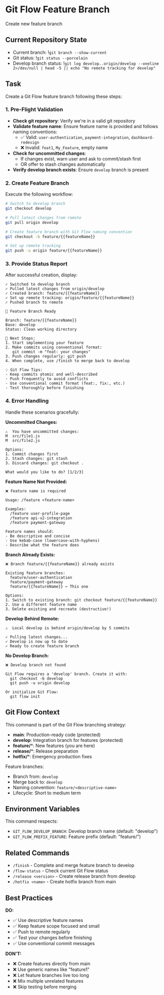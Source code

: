 # Git Flow Feature Branch

Create new feature branch

## Current Repository State

- Current branch: !`git branch --show-current`
- Git status: !`git status --porcelain`
- Develop branch status: !`git log develop..origin/develop --oneline 2>/dev/null | head -5 || echo "No remote tracking for develop"`

## Task

Create a Git Flow feature branch following these steps:

### 1. Pre-Flight Validation

- **Check git repository**: Verify we're in a valid git repository
- **Validate feature name**: Ensure feature name is provided and follows naming conventions:
  - ✅ Valid: `user-authentication`, `payment-integration`, `dashboard-redesign`
  - ❌ Invalid: `feat1`, `My_Feature`, empty name
- **Check for uncommitted changes**:
  - If changes exist, warn user and ask to commit/stash first
  - OR offer to stash changes automatically
- **Verify develop branch exists**: Ensure `develop` branch is present

### 2. Create Feature Branch

Execute the following workflow:

```bash
# Switch to develop branch
git checkout develop

# Pull latest changes from remote
git pull origin develop

# Create feature branch with Git Flow naming convention
git checkout -b feature/{{featureName}}

# Set up remote tracking
git push -u origin feature/{{featureName}}
```

### 3. Provide Status Report

After successful creation, display:

```
✓ Switched to develop branch
✓ Pulled latest changes from origin/develop
✓ Created branch: feature/{{featureName}}
✓ Set up remote tracking: origin/feature/{{featureName}}
✓ Pushed branch to remote

🌿 Feature Branch Ready

Branch: feature/{{featureName}}
Base: develop
Status: Clean working directory

🎯 Next Steps:
1. Start implementing your feature
2. Make commits using conventional format:
   git commit -m "feat: your changes"
3. Push changes regularly: git push
4. When complete, use /finish to merge back to develop

💡 Git Flow Tips:
- Keep commits atomic and well-described
- Push frequently to avoid conflicts
- Use conventional commit format (feat:, fix:, etc.)
- Test thoroughly before finishing
```

### 4. Error Handling

Handle these scenarios gracefully:

**Uncommitted Changes:**
```
⚠️  You have uncommitted changes:
M  src/file1.js
M  src/file2.js

Options:
1. Commit changes first
2. Stash changes: git stash
3. Discard changes: git checkout .

What would you like to do? [1/2/3]
```

**Feature Name Not Provided:**
```
❌ Feature name is required

Usage: /feature <feature-name>

Examples:
  /feature user-profile-page
  /feature api-v2-integration
  /feature payment-gateway

Feature names should:
- Be descriptive and concise
- Use kebab-case (lowercase-with-hyphens)
- Describe what the feature does
```

**Branch Already Exists:**
```
❌ Branch feature/{{featureName}} already exists

Existing feature branches:
  feature/user-authentication
  feature/payment-gateway
  feature/{{featureName}} ← This one

Options:
1. Switch to existing branch: git checkout feature/{{featureName}}
2. Use a different feature name
3. Delete existing and recreate (destructive!)
```

**Develop Behind Remote:**
```
⚠️  Local develop is behind origin/develop by 5 commits

✓ Pulling latest changes...
✓ Develop is now up to date
✓ Ready to create feature branch
```

**No Develop Branch:**
```
❌ Develop branch not found

Git Flow requires a 'develop' branch. Create it with:
  git checkout -b develop
  git push -u origin develop

Or initialize Git Flow:
  git flow init
```

## Git Flow Context

This command is part of the Git Flow branching strategy:

- **main**: Production-ready code (protected)
- **develop**: Integration branch for features (protected)
- **feature/***: New features (you are here)
- **release/***: Release preparation
- **hotfix/***: Emergency production fixes

Feature branches:
- Branch from: `develop`
- Merge back to: `develop`
- Naming convention: `feature/<descriptive-name>`
- Lifecycle: Short to medium term

## Environment Variables

This command respects:
- `GIT_FLOW_DEVELOP_BRANCH`: Develop branch name (default: "develop")
- `GIT_FLOW_PREFIX_FEATURE`: Feature prefix (default: "feature/")

## Related Commands

- `/finish` - Complete and merge feature branch to develop
- `/flow-status` - Check current Git Flow status
- `/release <version>` - Create release branch from develop
- `/hotfix <name>` - Create hotfix branch from main

## Best Practices

**DO:**
- ✅ Use descriptive feature names
- ✅ Keep feature scope focused and small
- ✅ Push to remote regularly
- ✅ Test your changes before finishing
- ✅ Use conventional commit messages

**DON'T:**
- ❌ Create features directly from main
- ❌ Use generic names like "feature1"
- ❌ Let feature branches live too long
- ❌ Mix multiple unrelated features
- ❌ Skip testing before merging
